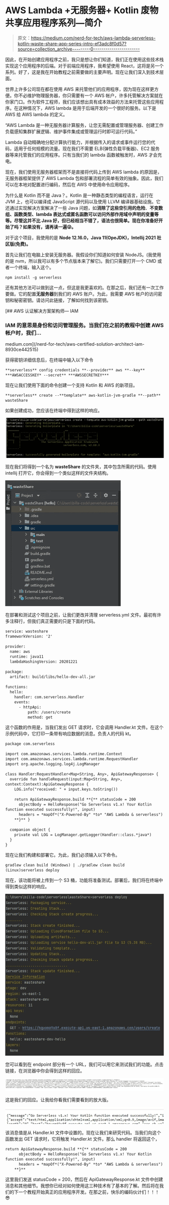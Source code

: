 # AWS Lambda +无服务器+ Kotlin 废物共享应用程序系列—简介

> 原文：<https://medium.com/nerd-for-tech/aws-lambda-serverless-kotlin-waste-share-app-series-intro-ef3adc8f0d57?source=collection_archive---------0----------------------->

因此，在开始创建应用程序之前，我只是想让你们知道，我们正在使用这些技术栈实现这个应用程序的后端。对于前端应用程序，我希望使用 React，这将是另一个系列。好了，这是我在开始教程之前需要做的主要声明。现在让我们深入到技术层面。

世界上许多公司现在都在使用 AWS 来托管他们的应用程序，因为现在这样更方便。你不必维护物理服务器，你只需要有一个 AWS 帐户，许多托管解决方案就在你家门口。作为软件工程师，我们应该想出具有成本效益的方法来托管这些应用程序。在这种情况下，AWS lambda 是用于后端开发的一个很好的服务。以下是 AWS 给 AWS lambda 的定义。

“AWS Lambda 是一种无服务器计算服务，让您无需配置或管理服务器、创建工作负载感知集群扩展逻辑、维护事件集成或管理运行时即可运行代码。”

Lambda 自动精确地分配计算执行能力，并根据传入的请求或事件运行您的代码，适用于任何规模的流量。现在我们不需要 ELB(弹性负载平衡器)、EC2 服务器等来托管我们的应用程序。只有当我们的 lambda 函数被触发时，AWS 才会充电。

现在，我们使用无服务器框架而不是直接将代码上传到 AWS lambda 的原因是，无服务器框架提供了 AWS Lambda 包和部署流程的简单有效的抽象。因此，我们可以在本地对配置进行编码，然后在 AWS 中使用命令应用程序。

为什么是 Kotlin 而不是 Java？。Kotlin 是一种静态类型的编程语言，运行在 JVM 上，也可以编译成 JavaScript 源代码以及使用 LLVM 编译器基础设施。它还通过实现解决方案解决了一些 Java 问题，如**消除了这些空引用的危险**、**不变数组、函数类型、lambda 表达式或匿名函数可以访问外部作用域中声明的变量等等。尽管这并不比 Java 好，但已经相当不错了，语法也很简单。现在你准备好开始了吗？如果没有，请再读一遍😜。**

对于这个项目，我使用的是 **Node 12.16.0，Java 11(OpeJDK)，Intellij 2021 社区版(免费)。**

首先让我们在电脑上安装无服务器。我假设你们知道如何安装 NodeJS。(我使用的是 nvm，所以我可以有多个节点版本来了解它)。我们只需要打开一个 CMD 或者一个终端，输入这个。

```
npm install -g serverless
```

还有其他方法可以做到这一点，但这是我更喜欢的。在那之后，我们还有一次工作要做。它的配置**无服务器**到我们的 AWS 账户。为此，我需要 AWS 帐户的访问密钥和秘密密钥。请访问此链接，了解如何找到该密钥。

[](/nerd-for-tech/aws-certified-solution-architect-iam-8930ce442515) [## AWS 认证解决方案架构师— IAM

### IAM 的意思是身份和访问管理服务。当我们在之前的教程中创建 AWS 帐户时，我们…

medium.com](/nerd-for-tech/aws-certified-solution-architect-iam-8930ce442515) 

获得密钥详细信息后，在终端中输入以下命令

```
**serverless** config credentials **--provider** aws **--key** ***AWSACCESSKEY* --secret** ***AWSSECRETKEY***
```

现在让我们使用下面的命令创建一个支持 Kotlin 和 AWS 的新项目。

```
**serverless** create --**template** aws-kotlin-jvm-gradle **--path** wasteShare
```

如果创建成功，您应该在终端中得到这样的响应。

![](img/24465bf39052c3187cd3ef6402bcd24b.png)

现在我们将得到一个名为 **wasteShare** 的文件夹，其中包含所需的代码。使用 intellij 打开它，你会得到一个类似这样的文件夹结构。

![](img/65d882eb6406658ee12603f99c0ebdb9.png)

在部署和测试这个项目之前，让我们更改并清理 serverless.yml 文件。最初有许多注释行，但我们真正需要的只是下面的代码。

```
service: wasteshare
frameworkVersion: '2'

provider:
  name: aws
  runtime: java11
  lambdaHashingVersion: 20201221

package:
  artifact: build/libs/hello-dev-all.jar

functions:
  hello:
    handler: com.serverless.Handler
    events:
      - httpApi:
          path: /users/create
          method: get
```

这个函数的作用是，当我们发出 GET 请求时，它会调用 Handler.kt 文件。在这个示例代码中，它打印一条带有响应数据的消息。负责人的代码 kt。

```
package com.serverless

import com.amazonaws.services.lambda.runtime.Context
import com.amazonaws.services.lambda.runtime.RequestHandler
import org.apache.logging.log4j.LogManager

class Handler:RequestHandler<Map<String, Any>, ApiGatewayResponse> {
  override fun handleRequest(input:Map<String, Any>, context:Context):ApiGatewayResponse {
    LOG.info("received: " + input.keys.toString())

    return ApiGatewayResponse.build **{** statusCode = 200
      objectBody = HelloResponse("Go Serverless v1.x! Your Kotlin function executed successfully!", input)
      headers = *mapOf*("X-Powered-By" *to* "AWS Lambda & serverless")
    **}** }

  companion object {
    private val LOG = LogManager.getLogger(Handler::class.*java*)
  }
}
```

现在让我们构建和部署它。为此，我们必须输入以下命令。

```
gradlew clean build (Windows) | ./gradlew clean build (Linux)serverless deploy
```

现在，该功能将被上传到一个 S3 桶，功能将准备测试。部署后，我们将在终端中得到类似这样的响应。

![](img/1b685973b8b88112b77637ecda267c46.png)

您可以看到在 endpoint 部分有一个 URL，我们可以用它来测试我们的功能。点击链接，在浏览器中你会得到这样的回应。

![](img/61d80c1d7684eeb17ca1aed83bd16d28.png)

这是我们的回应。让我给你看我们需要看到的放大版。

![](img/c66a4b56ca78bb10fd677275ecada47f.png)

该消息值是从 Handler.kt 文件中设置的。现在让我们来研究代码。当我们向这个函数发出 GET 请求时，它将触发 Handler.kt 文件。那么 handler 将返回这个，

```
return ApiGatewayResponse.build **{** statusCode = 200
      objectBody = HelloResponse("Go Serverless v1.x! Your Kotlin function executed successfully!", input)
      headers = *mapOf*("X-Powered-By" *to* "AWS Lambda & serverless")
    **}**
```

这里我们发送 statusCode = 200，然后在 ApiGatewayResponse.kt 文件中创建消息和其他细节。我想你已经对如何使用这三种技术有了基本的了解。然后将在我们的下一个教程开始真正的应用程序开发。在那之前，快乐的编码伙计们！！！😎